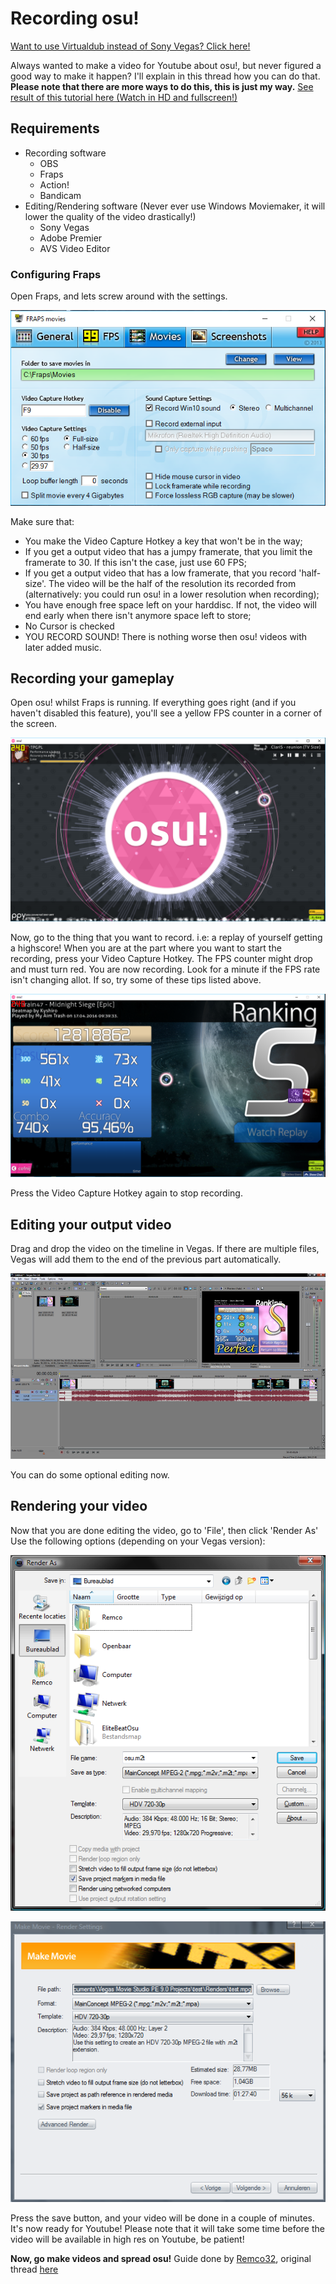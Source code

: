 # Recording osu!

[Want to use Virtualdub instead of Sony Vegas? Click here!](http://osu.ppy.sh/forum/viewtopic.php?p=252802#p252802)

Always wanted to make a video for Youtube about osu!, but never figured a good way to make it happen? I'll explain in this thread how you can do that. **Please note that there are more ways to do this, this is just my way.** [See result of this tutorial here (Watch in HD and fullscreen!)](http://youtube.com/watch?v=JRGhQh69geI)

## Requirements

- Recording software 
    - OBS
    - Fraps
    - Action!
    - Bandicam
- Editing/Rendering software (Never ever use Windows Moviemaker, it will lower the quality of the video drastically!) 
    - Sony Vegas
    - Adobe Premier
    - AVS Video Editor

### Configuring Fraps

Open Fraps, and lets screw around with the settings.

![Fraps](Recording_1.png "Fraps")

Make sure that:

- You make the Video Capture Hotkey a key that won't be in the way;
- If you get a output video that has a jumpy framerate, that you limit the framerate to 30. If this isn't the case, just use 60 FPS;
- If you get a output video that has a low framerate, that you record 'half-size'. The video will be the half of the resolution its recorded from (alternatively: you could run osu! in a lower resolution when recording);
- You have enough free space left on your harddisc. If not, the video will end early when there isn't anymore space left to store;
- No Cursor is checked
- YOU RECORD SOUND! There is nothing worse then osu! videos with later added music.

## Recording your gameplay

Open osu! whilst Fraps is running. If everything goes right (and if you haven't disabled this feature), you'll see a yellow FPS counter in a corner of the screen.

![osu! while running Fraps](Recording_2.png "osu! while running Fraps")

Now, go to the thing that you want to record. i.e: a replay of yourself getting a highscore! When you are at the part where you want to start the recording, press your Video Capture Hotkey. The FPS counter might drop and must turn red. You are now recording. Look for a minute if the FPS rate isn't changing allot. If so, try some of these tips listed above.

![osu! while recording with Fraps](Recording_3.png "osu! while recording with Fraps")

Press the Video Capture Hotkey again to stop recording.

## Editing your output video

Drag and drop the video on the timeline in Vegas. If there are multiple files, Vegas will add them to the end of the previous part automatically.

![Editing video clip](Recording_4.png "Editing video clip")

You can do some optional editing now.

## Rendering your video

Now that you are done editing the video, go to 'File', then click 'Render As' Use the following options (depending on your Vegas version):

![Rendering video clip](Recording_5.png "Rendering video clip")

![Rendering video clip](Recording_6.png "Rendering video clip")

Press the save button, and your video will be done in a couple of minutes. It's now ready for Youtube! Please note that it will take some time before the video will be available in high res on Youtube, be patient!

**Now, go make videos and spread osu!** Guide done by [Remco32](http://osu.ppy.sh/u/9199), original thread [here](https://osu.ppy.sh/forum/t/18112)